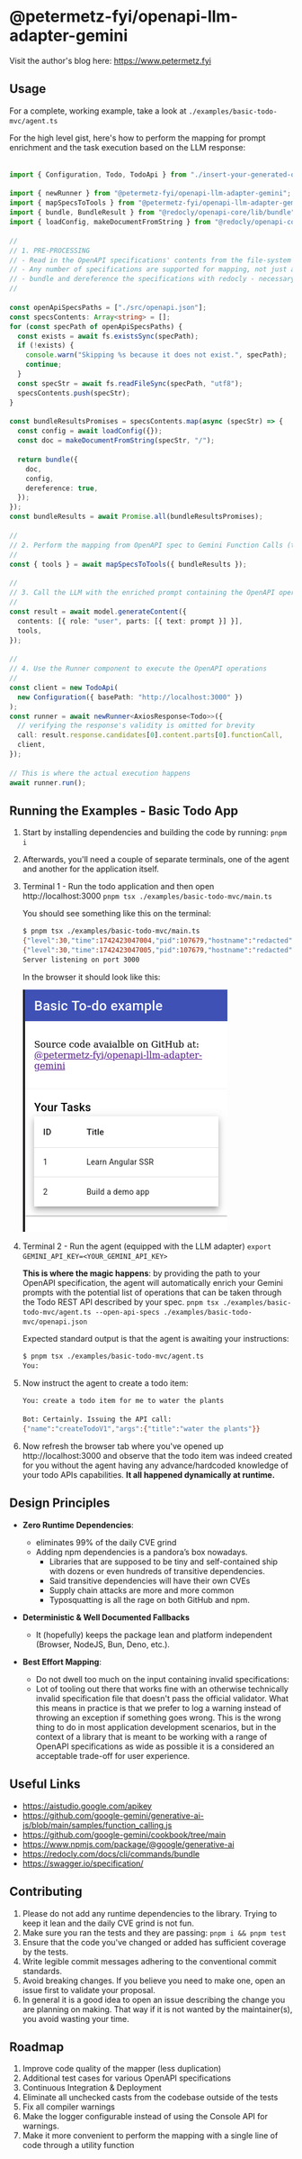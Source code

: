 # @petermetz-fyi/openapi-llm-adapter-gemini

Visit the author's blog here: https://www.petermetz.fyi

## Usage

For a complete, working example, take a look at `./examples/basic-todo-mvc/agent.ts`

For the high level gist, here's how to perform the mapping for prompt enrichment and the task execution based on the LLM response:

```typescript

import { Configuration, Todo, TodoApi } from "./insert-your-generated-openapi-client-here/index";

import { newRunner } from "@petermetz-fyi/openapi-llm-adapter-gemini";
import { mapSpecsToTools } from "@petermetz-fyi/openapi-llm-adapter-gemini";
import { bundle, BundleResult } from "@redocly/openapi-core/lib/bundle";
import { loadConfig, makeDocumentFromString } from "@redocly/openapi-core";

//
// 1. PRE-PROCESSING
// - Read in the OpenAPI specifications' contents from the file-system or from wherever you get yours.
// - Any number of specifications are supported for mapping, not just a single one.
// - bundle and dereference the specifications with redocly - necessary precondition for the mapper to work
//

const openApiSpecsPaths = ["./src/openapi.json"];
const specsContents: Array<string> = [];
for (const specPath of openApiSpecsPaths) {
  const exists = await fs.existsSync(specPath);
  if (!exists) {
    console.warn("Skipping %s because it does not exist.", specPath);
    continue;
  }
  const specStr = await fs.readFileSync(specPath, "utf8");
  specsContents.push(specStr);
}

const bundleResultsPromises = specsContents.map(async (specStr) => {
  const config = await loadConfig({});
  const doc = makeDocumentFromString(specStr, "/");

  return bundle({
    doc,
    config,
    dereference: true,
  });
});
const bundleResults = await Promise.all(bundleResultsPromises);

// 
// 2. Perform the mapping from OpenAPI spec to Gemini Function Calls (tools)
//
const { tools } = await mapSpecsToTools({ bundleResults });

//
// 3. Call the LLM with the enriched prompt containing the OpenAPI operations
//
const result = await model.generateContent({
  contents: [{ role: "user", parts: [{ text: prompt }] }],
  tools,
});

//
// 4. Use the Runner component to execute the OpenAPI operations
//
const client = new TodoApi(
  new Configuration({ basePath: "http://localhost:3000" })
);
const runner = await newRunner<AxiosResponse<Todo>>({
  // verifying the response's validity is omitted for brevity
  call: result.response.candidates[0].content.parts[0].functionCall,
  client,
});

// This is where the actual execution happens
await runner.run();
```

## Running the Examples - Basic Todo App

1. Start by installing dependencies and building the code by running: `pnpm i`
2. Afterwards, you'll need a couple of separate terminals, one of the agent and another for the application itself.
3. Terminal 1 - Run the todo application and then open http://localhost:3000
   `pnpm tsx ./examples/basic-todo-mvc/main.ts `

   You should see something like this on the terminal:

   ```sh
   $ pnpm tsx ./examples/basic-todo-mvc/main.ts
   {"level":30,"time":1742423047004,"pid":107679,"hostname":"redacted","msg":"Server listening at http://[::1]:3000"}
   {"level":30,"time":1742423047005,"pid":107679,"hostname":"redacted","msg":"Server listening at http://127.0.0.1:3000"}
   Server listening on port 3000
   ```

   In the browser it should look like this:

   ![Basic Todo Example GUI](./examples/basic-todo-mvc/2025-03-19_15-40-14-screenshot-todo-app.png)

4. Terminal 2 - Run the agent (equipped with the LLM adapter)
   `export GEMINI_API_KEY=<YOUR_GEMINI_API_KEY>`

   **This is where the magic happens**: by providing the path to your OpenAPI specification, the agent will automatically enrich your Gemini prompts with the potential list of operations that can be taken through the Todo REST API described by your spec.
   `pnpm tsx ./examples/basic-todo-mvc/agent.ts --open-api-specs ./examples/basic-todo-mvc/openapi.json`

   Expected standard output is that the agent is awaiting your instructions:

   ```sh
   $ pnpm tsx ./examples/basic-todo-mvc/agent.ts
   You:
   ```

5. Now instruct the agent to create a todo item:

   ```sh
   You: create a todo item for me to water the plants

   Bot: Certainly. Issuing the API call:
   {"name":"createTodoV1","args":{"title":"water the plants"}}
   ```

6. Now refresh the browser tab where you've opened up http://localhost:3000 and observe that the todo item was indeed created for you without the agent having any advance/hardcoded knowledge of your todo APIs capabilities. **It all happened dynamically at runtime.**

## Design Principles

- **Zero Runtime Dependencies**:

  - eliminates 99% of the daily CVE grind
  - Adding npm dependencies is a pandora’s box nowadays.
    - Libraries that are supposed to be tiny and self-contained ship with dozens or even hundreds of transitive dependencies.
    - Said transitive dependencies will have their own CVEs
    - Supply chain attacks are more and more common
    - Typosquatting is all the rage on both GitHub and npm.

- **Deterministic & Well Documented Fallbacks**
  - It (hopefully) keeps the package lean and platform independent (Browser, NodeJS, Bun, Deno, etc.).
- **Best Effort Mapping**:
  - Do not dwell too much on the input containing invalid specifications:
  - Lot of tooling out there that works fine with an otherwise technically invalid specification file
    that doesn't pass the official validator. What this means in practice is that we prefer to log a
    warning instead of throwing an exception if something goes wrong. This is the wrong thing to do in most
    application development scenarios, but in the context of a library that is meant to be working with a range of OpenAPI
    specifications as wide as possible it is a considered an acceptable trade-off for user experience.

## Useful Links

- https://aistudio.google.com/apikey
- https://github.com/google-gemini/generative-ai-js/blob/main/samples/function_calling.js
- https://github.com/google-gemini/cookbook/tree/main
- https://www.npmjs.com/package/@google/generative-ai
- https://redocly.com/docs/cli/commands/bundle
- https://swagger.io/specification/

## Contributing

1. Please do not add any runtime dependencies to the library. Trying to keep it lean and the daily CVE grind is not fun.
2. Make sure you ran the tests and they are passing: `pnpm i && pnpm test`
3. Ensure that the code you've changed or added has sufficient coverage by the tests.
4. Write legible commit messages adhering to the conventional commit standards.
5. Avoid breaking changes. If you believe you need to make one, open an issue first to validate your proposal.
6. In general it is a good idea to open an issue describing the change you are planning on making. That way if it is not wanted by the maintainer(s), you avoid wasting your time.

## Roadmap

1. Improve code quality of the mapper (less duplication)
2. Additional test cases for various OpenAPI specifications
3. Continuous Integration & Deployment
4. Eliminate all unchecked casts from the codebase outside of the tests
5. Fix all compiler warnings
6. Make the logger configurable instead of using the Console API for warnings.
7. Make it more convenient to perform the mapping with a single line of code through a utility function
